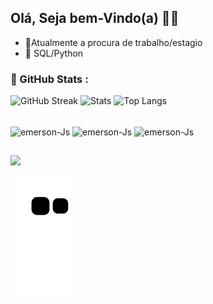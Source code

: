 ## Olá, Seja bem-Vindo(a) 🐱‍👤

- 🔭Atualmente a procura de trabalho/estagio
- 🌱 SQL/Python


### :rocket: GitHub Stats :

![GitHub Streak](https://github-readme-streak-stats.herokuapp.com?user=emersonjosedev&theme=vision-friendly-dark&hide_border=false)
![Stats](https://github-readme-stats.vercel.app/api?username=emersonjosedev&layout=compact&theme=vision-friendly-dark)
![Top Langs](https://github-readme-stats.vercel.app/api/top-langs/?username=emersonjosedev&layout=compact&theme=vision-friendly-dark)
   
  
  
 <div style="display: inline_block"><br>
 <img align="center" alt="emerson-Js" height="50" width="50" src="https://cdn.jsdelivr.net/gh/devicons/devicon/icons/python/python-original-wordmark.svg">
 <img align="center" alt="emerson-Js" height="50" width="50" src="https://cdn.jsdelivr.net/gh/devicons/devicon/icons/mysql/mysql-original-wordmark.svg" />
 <img align="center" alt="emerson-Js" height="50" width="50" src="https://cdn.jsdelivr.net/gh/devicons/devicon/icons/linux/linux-original.svg" />
</div>

  ##
  
</div>
<a href="https://www.linkedin.com/in/emerson-jos%C3%A9-2b5374234" target="_blank"><img src="https://img.shields.io/badge/LinkedIn-0077B5?style=for-the-badge&logo=linkedin&logoColor=white" target="_blank"></a>

![Snake animation](https://github.com/emersonjosedev/emersonjosedev/blob/output/github-contribution-grid-snake.svg)
 

 

</div>
